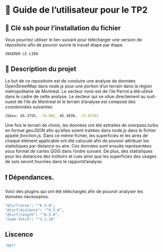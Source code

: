  # :notebook: Guide de l’utilisateur pour le TP2  
## :file_folder: Clé ssh pour l’installation du fichier
Vous pourriez utiliser le lien suivant pour télécharger une version de répositoire afin de pouvoir suivre le travail étape par étape. 

```bash
INSERER LE LIEN
```

## :page_with_curl: Description du projet
Le but de ce repositoire est de conduire une analyse de données OpenStreetMap dans node.js pour une portion d’un terrain dans la région métropolitaine de Montréal. 
Le secteur nord-est de l’ile Perrot a été utilisé dans le cadre de cette analyse. Le secteur qui se situe directement au sud-ouest de l’ile de Montréal et le terrain d’analyse est composé des coordonnées suivantes: 
```bash
[bbox: 45.3755, -74.002, 45.3938, -73.9719]
```
Une fois le terrain de choisi, les données ont été extraites de overpass.turbo en format geoJSON afin qu’elles soient traitées dans node.js dans le fichier appelé _fonction.js_. 
Dans ce même fichier, les superficies et les aires de chaque élément applicable ont été caluculé afin de pouvoir attribuer les statistiques par distance ou aire. 
Ces données sont ensuite représentées sous format de cartes QGIS dans l’ordre suivant. De plus, des statistiques pour les distances des trottoirs et rues ainsi que les superficies des usages de sols seront fournies dans le rapportd’analyse. 

## :exclamation: Dépendances. 
Voici des plugins qui ont été téléchargés afin de pouvoir analyser les données nécessaires. 

```bash
"@turf/area": "^6.5.0",
"@turf/distance": "^6.5.0",
"@turf/length": "^6.5.0",
"node-fetch": "^3.2.10"
```

## Liscence

```bash
"MIT"
``` 
